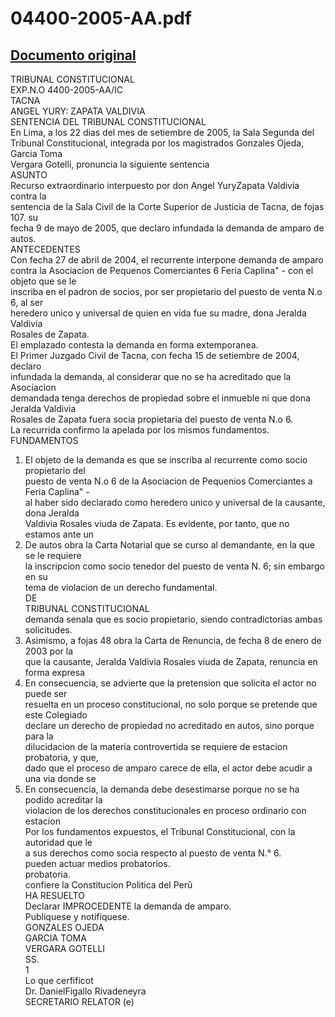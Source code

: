 
04400-2005-AA.pdf
=================
  
[Documento original](https://tc.gob.pe/jurisprudencia/2006/04400-2005-AA.pdf)  
---  
TRIBUNAL CONSTITUCIONAL  
EXP.N.O 4400-2005-AA/IC  
TACNA  
ANGEL YURY: ZAPATA VALDIVIA  
SENTENCIA DEL TRIBUNAL CONSTITUCIONAL  
En Lima, a los 22 dias del mes de setiembre de 2005, la Sala Segunda del  
Tribunal Constitucional, integrada por los magistrados Gonzales Ojeda, Garcia Toma  
Vergara Gotelli, pronuncia la siguiente sentencia  
ASUNTO  
Recurso extraordinario interpuesto por don Angel YuryZapata Valdivia contra la  
sentencia de la Sala Civil de la Corte Superior de Justicia de Tacna, de fojas 107. su  
fecha 9 de mayo de 2005, que declaro infundada la demanda de amparo de autos.  
ANTECEDENTES  
Con fecha 27 de abril de 2004, el recurrente interpone demanda de amparo  
contra la Asociacion de Pequenos Comerciantes 6 Feria Caplina" - con el objeto que se le  
inscriba en el padron de socios, por ser propietario del puesto de venta N.o 6, al ser  
heredero unico y universal de quien en vida fue su madre, dona Jeralda Valdivia  
Rosales de Zapata.  
El emplazado contesta la demanda en forma extemporanea.  
El Primer Juzgado Civil de Tacna, con fecha 15 de setiembre de 2004, declaro  
infundada la demanda, al considerar que no se ha acreditado que la Asociacion  
demandada tenga derechos de propiedad sobre el inmueble ni que dona Jeralda Valdivia  
Rosales de Zapata fuera socia propietaria del puesto de venta N.o 6.  
La recurrida confirmo la apelada por los mismos fundamentos.  
FUNDAMENTOS  
1. El objeto de la demanda es que se inscriba al recurrente como socio propietario del  
puesto de venta N.o 6 de la Asociacion de Pequenios Comerciantes a Feria Caplina" -  
al haber sido declarado como heredero unico y universal de la causante, dona Jeralda  
Valdivia Rosales viuda de Zapata. Es evidente, por tanto, que no estamos ante un  
2. De autos obra la Carta Notarial que se curso al demandante, en la que se le requiere  
la inscripcion como socio tenedor del puesto de venta N. 6; sin embargo en su  
tema de violacion de un derecho fundamental.  
DE  
TRIBUNAL CONSTITUCIONAL  
demanda senala que es socio propietario, siendo contradictorias ambas solicitudes.  
3. Asimismo, a fojas 48 obra la Carta de Renuncia, de fecha 8 de enero de 2003 por la  
que la causante, Jeralda Valdivia Rosales viuda de Zapata, renuncia en forma expresa  
4. En consecuencia, se advierte que la pretension que solicita el actor no puede ser  
resuelta en un proceso constitucional, no solo porque se pretende que este Colegiado  
declare un derecho de propiedad no acreditado en autos, sino porque para la  
dilucidacion de la materia controvertida se requiere de estacion probatoria, y que,  
dado que el proceso de amparo carece de ella, el actor debe acudir a una via donde se  
5. En consecuencia, la demanda debe desestimarse porque no se ha podido acreditar la  
violacion de los derechos constitucionales en proceso ordinario con estacion  
Por los fundamentos expuestos, el Tribunal Constitucional, con la autoridad que le  
a sus derechos como socia respecto al puesto de venta N.° 6.  
pueden actuar medios probatorios.  
probatoria.  
confiere la Constitucion Politica del Perû  
HA RESUELTO  
Declarar IMPROCEDENTE la demanda de amparo.  
Publiquese y notifiquese.  
GONZALES OJEDA  
GARCIA TOMA  
VERGARA GOTELLI  
SS.  
1  
Lo que cerfificot  
Dr. DanielFigallo Rivadeneyra  
SECRETARIO RELATOR (e)